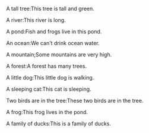 A tall tree:This tree is tall and green.

A river:This river is long.

A pond:Fish and frogs live in this pond.

An ocean:We can't drink ocean water.

A mountain;Some mountains are very high.

A forest:A forest has many trees.

A little dog:This little dog is walking.

A sleeping cat:This cat is sleeping.

Two birds are in the tree:These two birds are in the tree.

A frog:This frog lives in the pond.

A family of ducks:This is a family of ducks.



